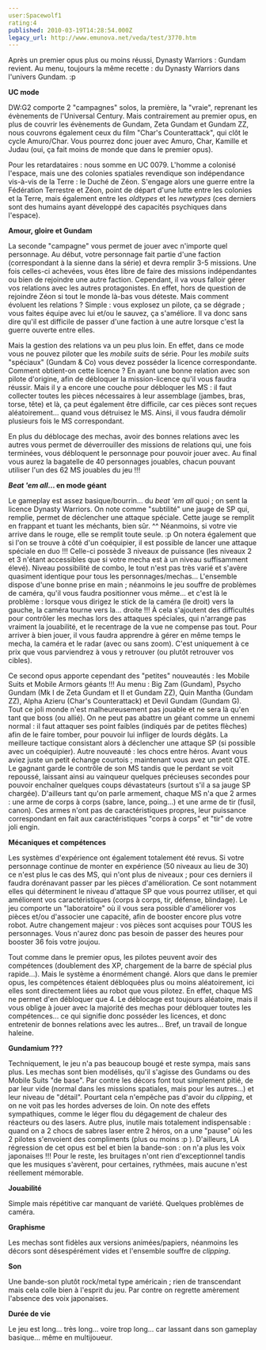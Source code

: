```yaml
---
user:Spacewolf1
rating:4
published: 2010-03-19T14:28:54.000Z
legacy_url: http://www.emunova.net/veda/test/3770.htm
---
```

Après un premier opus plus ou moins réussi, Dynasty Warriors : Gundam revient. Au menu, toujours la même recette : du Dynasty Warriors dans l'univers Gundam. :p  

  

**UC mode**  

DW:G2 comporte 2 "campagnes" solos, la première, la "vraie", reprenant les évènements de l'Universal Century. Mais contrairement au premier opus, en plus de couvrir les évènements de Gundam, Zeta Gundam et Gundam ZZ, nous couvrons également ceux du film "Char's Counterattack", qui clôt le cycle Amuro/Char. Vous pourrez donc jouer avec Amuro, Char, Kamille et Judau (oui, ça fait moins de monde que dans le premier opus).  

Pour les retardataires : nous somme en UC 0079\. L'homme a colonisé l'espace, mais une des colonies spatiales revendique son indépendance vis-à-vis de la Terre : le Duché de Zéon. S'engage alors une guerre entre la Fédération Terrestre et Zéon, point de départ d'une lutte entre les colonies et la Terre, mais également entre les _oldtypes_ et les _newtypes_ (ces derniers sont des humains ayant développé des capacités psychiques dans l'espace).  

  

**Amour, gloire et Gundam**  

La seconde "campagne" vous permet de jouer avec n'importe quel personnage. Au début, votre personnage fait partie d'une faction (correspondant à la sienne dans la série) et devra remplir 3-5 missions. Une fois celles-ci achevées, vous êtes libre de faire des missions indépendantes ou bien de rejoindre une autre faction. Cependant, il va vous falloir gérer vos relations avec les autres protagonistes. En effet, hors de question de rejoindre Zéon si tout le monde là-bas vous déteste. Mais comment évoluent les relations ? Simple : vous explosez un pilote, ça se dégrade ; vous faites équipe avec lui et/ou le sauvez, ça s'améliore. Il va donc sans dire qu'il est difficile de passer d'une faction à une autre lorsque c'est la guerre ouverte entre elles.  

Mais la gestion des relations va un peu plus loin. En effet, dans ce mode vous ne pouvez piloter que les _mobile suits_ de série. Pour les _mobile suits_ "spéciaux" (Gundam & Co) vous devez posséder la licence correspondante. Comment obtient-on cette licence ? En ayant une bonne relation avec son pilote d'origine, afin de débloquer la mission-licence qu'il vous faudra réussir. Mais il y a encore une couche pour débloquer les MS : il faut collecter toutes les pièces nécessaires à leur assemblage (jambes, bras, torse, tête) et là, ça peut également être difficile, car ces pièces sont reçues aléatoirement... quand vous détruisez le MS. Ainsi, il vous faudra démolir plusieurs fois le MS correspondant.  

En plus du déblocage des mechas, avoir des bonnes relations avec les autres vous permet de déverrouiller des missions de relations qui, une fois terminées, vous débloquent le personnage pour pouvoir jouer avec. Au final vous aurez la bagatelle de 40 personnages jouables, chacun pouvant utiliser l'un des 62 MS jouables du jeu !!!  

  

**_Beat 'em all_... en mode géant**  

Le gameplay est assez basique/bourrin... du _beat 'em all_ quoi ; on sent la licence Dynasty Warriors. On note comme "subtilité" une jauge de SP qui, remplie, permet de déclencher une attaque spéciale. Cette jauge se remplit en frappant et tuant les méchants, bien sûr. ^^ Néanmoins, si votre vie arrive dans le rouge, elle se remplit toute seule. :p On notera également que si l'on se trouve à côté d'un coéquipier, il est possible de lancer une attaque spéciale en duo !!! Celle-ci possède 3 niveaux de puissance (les niveaux 2 et 3 n'étant accessibles que si votre mecha est à un niveau suffisamment élevé). Niveau possibilité de combo, le tout n'est pas très varié et s'avère quasiment identique pour tous les personnages/mechas... L'ensemble dispose d'une bonne prise en main ; néanmoins le jeu souffre de problèmes de caméra, qu'il vous faudra positionner vous même... et c'est là le problème : lorsque vous dirigez le stick de la caméra (le droit) vers la gauche, la caméra tourne vers la... droite !!! À cela s'ajoutent des difficultés pour contrôler les mechas lors des attaques spéciales, qui n'arrange pas vraiment la jouabilité, et le recentrage de la vue ne compense pas tout. Pour arriver à bien jouer, il vous faudra apprendre à gérer en même temps le mecha, la caméra et le radar (avec ou sans zoom). C'est uniquement à ce prix que vous parviendrez à vous y retrouver (ou plutôt retrouver vos cibles).  

Ce second opus apporte cependant des "petites" nouveautés : les Mobile Suits et Mobile Armors géants !!! Au menu : Big Zam (Gundam), Psycho Gundam (Mk I de Zeta Gundam et II et Gundam ZZ), Quin Mantha (Gundam ZZ), Alpha Azieru (Char's Counterattack) et Devil Gundam (Gundam G). Tout ce joli monde n'est malheureusement pas jouable et ne sera là qu'en tant que boss (ou allié). On ne peut pas abattre un géant comme un ennemi normal : il faut attaquer ses point faibles (indiqués par de petites flèches) afin de le faire tomber, pour pouvoir lui infliger de lourds dégâts. La meilleure tactique consistant alors à déclencher une attaque SP (si possible avec un coéquipier). Autre nouveauté : les chocs entre héros. Avant vous aviez juste un petit échange courtois ; maintenant vous avez un petit QTE. Le gagnant garde le contrôle de son MS tandis que le perdant se voit repoussé, laissant ainsi au vainqueur quelques précieuses secondes pour pouvoir enchaîner quelques coups dévastateurs (surtout s'il a sa jauge SP chargée). D'ailleurs tant qu'on parle armement, chaque MS n'a que 2 armes : une arme de corps à corps (sabre, lance, poing...) et une arme de tir (fusil, canon). Ces armes n'ont pas de caractéristiques propres, leur puissance correspondant en fait aux caractéristiques "corps à corps" et "tir" de votre joli engin.  

  

**Mécaniques et compétences**  

Les systèmes d'expérience ont également totalement été revus. Si votre personnage continue de monter en expérience (50 niveaux au lieu de 30) ce n'est plus le cas des MS, qui n'ont plus de niveaux ; pour ces derniers il faudra dorénavant passer par les pièces d'amélioration. Ce sont notamment elles qui déterminent le niveau d'attaque SP que vous pourrez utiliser, et qui améliorent vos caractéristiques (corps à corps, tir, défense, blindage). Le jeu comporte un "laboratoire" où il vous sera possible d'améliorer vos pièces et/ou d'associer une capacité, afin de booster encore plus votre robot. Autre changement majeur : vos pièces sont acquises pour TOUS les personnages. Vous n'aurez donc pas besoin de passer des heures pour booster 36 fois votre joujou.  

Tout comme dans le premier opus, les pilotes peuvent avoir des compétences (doublement des XP, chargement de la barre de spécial plus rapide...). Mais le système a énormément changé. Alors que dans le premier opus, les compétences étaient débloquées plus ou moins aléatoirement, ici elles sont directement liées au robot que vous pilotez. En effet, chaque MS ne permet d'en débloquer que 4\. Le déblocage est toujours aléatoire, mais il vous oblige à jouer avec la majorité des mechas pour débloquer toutes les compétences... ce qui signifie donc posséder les licences, et donc entretenir de bonnes relations avec les autres... Bref, un travail de longue haleine.  

  

**Gundamium ???**   

Techniquement, le jeu n'a pas beaucoup bougé et reste sympa, mais sans plus. Les mechas sont bien modélisés, qu'il s'agisse des Gundams ou des Mobile Suits "de base". Par contre les décors font tout simplement pitié, de par leur vide (normal dans les missions spatiales, mais pour les autres...) et leur niveau de "détail". Pourtant cela n'empêche pas d'avoir du _clipping_, et on ne voit pas les hordes adverses de loin. On note des effets sympathiques, comme le léger flou du dégagement de chaleur des réacteurs ou des lasers. Autre plus, inutile mais totalement indispensable : quand on a 2 chocs de sabres laser entre 2 héros, on a une "pause" où les 2 pilotes s'envoient des compliments (plus ou moins :p ). D'ailleurs, LA régression de cet opus est bel et bien la bande-son : on n'a plus les voix japonaises !!! Pour le reste, les bruitages n'ont rien d'exceptionnel tandis que les musiques s'avèrent, pour certaines, rythmées, mais aucune n'est réellement mémorable.  

  

  

**Jouabilité**  

Simple mais répétitive car manquant de variété. Quelques problèmes de caméra.  

**Graphisme**  

Les mechas sont fidèles aux versions animées/papiers, néanmoins les décors sont désespérément vides et l'ensemble souffre de _clipping_.  

**Son**  

Une bande-son plutôt rock/metal type américain ; rien de transcendant mais cela colle bien à l'esprit du jeu. Par contre on regrette amèrement l'absence des voix japonaises.  

**Durée de vie**  

Le jeu est long... très long... voire trop long... car lassant dans son gameplay basique... même en multijoueur.